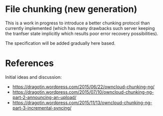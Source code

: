 File chunking (new generation)
====

This is a work in progress to introduce a better chunking protocol than currently implemented 
(which has many drawbacks such server keeping the tranfser state implicitly which results poor error recovery possibilities).

The specification will be added gradually here based.


References
==========

Initial ideas and discussion:

 * https://dragotin.wordpress.com/2015/06/22/owncloud-chunking-ng/
 * https://dragotin.wordpress.com/2015/07/10/owncloud-chunking-ng-part-2-announcing-an-upload/
 * https://dragotin.wordpress.com/2015/11/13/owncloud-chunking-ng-part-3-incremental-syncing/
 
